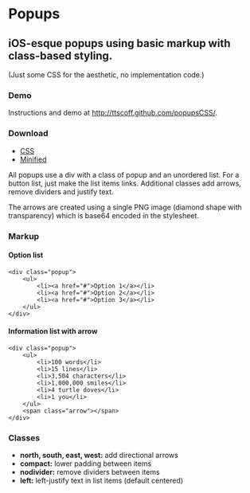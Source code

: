 # Popups

## iOS-esque popups using basic markup with class-based styling.

(Just some CSS for the aesthetic, no implementation code.)

### Demo ###

Instructions and demo at <http://ttscoff.github.com/popupsCSS/>.

### Download

* [CSS](https://raw.github.com/ttscoff/popupsCSS/master/popups.css)
* [Minified](https://raw.github.com/ttscoff/popupsCSS/master/popups.min.css)


All popups use a div with a class of popup and an unordered list. For a button list, just make the list items links. Additional classes add arrows, remove dividers and justify text.

The arrows are created using a single PNG image (diamond shape with transparency) which is base64 encoded in the stylesheet.

### Markup

#### Option list

    <div class="popup">
    	<ul>
    		<li><a href="#">Option 1</a></li>
    		<li><a href="#">Option 2</a></li>
    		<li><a href="#">Option 3</a></li>
    	</ul>
    </div>					

#### Information list with arrow

    <div class="popup">
    	<ul>
    		<li>100 words</li>
    		<li>15 lines</li>
    		<li>3,504 characters</li>
    		<li>1,000,000 smiles</li>
    		<li>4 turtle doves</li>
    		<li>1 you</li>
    	</ul>
    	<span class="arrow"></span>
    </div>

### Classes

* **north, south, east, west:** add directional arrows
* **compact:** lower padding between items
* **nodivider:** remove dividers between items
* **left:** left-justify text in list items (default centered)